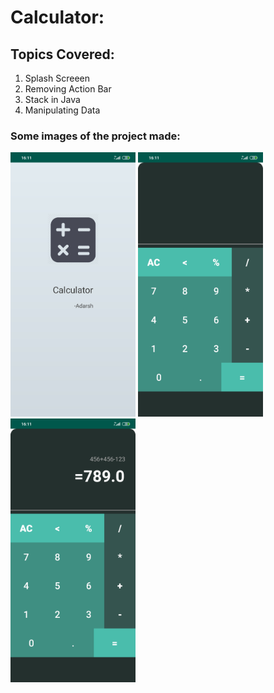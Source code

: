# Calculator:

## Topics Covered:
  1. Splash Screeen
  2. Removing Action Bar
  3. Stack in Java
  4. Manipulating Data

### Some images of the project made:

<img src="Screenshot_2020-01-13-16-11-07-908_com.adarsh.calculator.jpg" width=200 >     <img src="Screenshot_2020-01-13-16-11-10-123_com.adarsh.calculator.jpg" width=200>      <img src="Screenshot_2020-01-13-16-11-18-936_com.adarsh.calculator.jpg" width=200>

